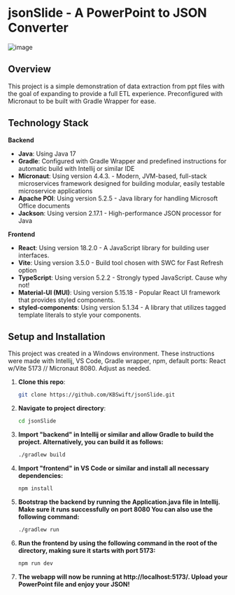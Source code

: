 # jsonSlide - A PowerPoint to JSON Converter

![image](https://github.com/KBSwift/jsonSlide/assets/15136449/4067e34a-3c6b-4214-a9c1-b6d10be5fb45)

## Overview

This project is a simple demonstration of data extraction from ppt files with the goal of expanding to provide a full ETL experience. Preconfigured with Micronaut to be built with Gradle Wrapper for ease.

## Technology Stack

**Backend**
- **Java**: Using Java 17
- **Gradle**: Configured with Gradle Wrapper and predefined instructions for automatic build with Intellij or similar IDE
- **Micronaut**: Using version 4.4.3. - Modern, JVM-based, full-stack microservices framework designed for building modular, easily testable microservice applications
- **Apache POI**: Using version 5.2.5 - Java library for handling Microsoft Office documents
- **Jackson**: Using version 2.17.1 - High-performance JSON processor for Java

**Frontend**
- **React**: Using version 18.2.0 - A JavaScript library for building user interfaces.
- **Vite**: Using version 3.5.0 - Build tool chosen with SWC for Fast Refresh option
- **TypeScript**: Using version 5.2.2 - Strongly typed JavaScript. Cause why not!
- **Material-UI (MUI)**: Using version 5.15.18 - Popular React UI framework that provides styled components.
- **styled-components**: Using version 5.1.34 - A library that utilizes tagged template literals to style your components.

## Setup and Installation
This project was created in a Windows environment. These instructions were made with Intellij, VS Code, Gradle wrapper, npm, default ports: React w/Vite 5173 // Micronaut 8080. Adjust as needed.

1. **Clone this repo**:
   ```bash
   git clone https://github.com/KBSwift/jsonSlide.git
2. **Navigate to project directory**:
   ```bash
   cd jsonSlide
3. **Import "backend" in Intellij or similar and allow Gradle to build the project. Alternatively, you can build it as follows:**
   ```bash
   ./gradlew build
3. **Import "frontend" in VS Code or similar and install all necessary dependencies:**
   ```bash
   npm install
4. **Bootstrap the backend by running the Application.java file in Intellij. Make sure it runs successfully on port 8080 You can also use the following command:**
   ```bash
   ./gradlew run
4. **Run the frontend by using the following command in the root of the directory, making sure it starts with port 5173:**
   ```bash
   npm run dev
5. **The webapp will now be running at http://localhost:5173/. Upload your PowerPoint file and enjoy your JSON!**

